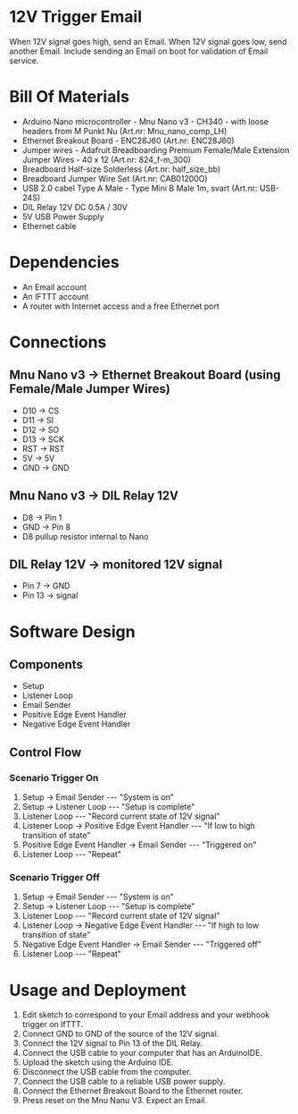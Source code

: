 ﻿﻿﻿﻿﻿﻿﻿# 12V Trigger Email When 12V signal goes high, send an Email.When 12V signal goes low, send another Email.Include sending an Email on boot for validation of Email service.# Bill Of Materials- Arduino Nano microcontroller - Mnu Nano v3 - CH340 - with loose headers from M Punkt Nu (Art.nr: Mnu\_nano\_comp\_LH)- Ethernet Breakout Board - ENC28J60 (Art.nr: ENC28J60)- Jumper wires - Adafruit Breadboarding Premium Female/Male Extension Jumper Wires - 40 x 12 (Art.nr: 824\_f-m\_300)- Breadboard Half-size Solderless (Art.nr: half\_size\_bb)- Breadboard Jumper Wire Set (Art.nr: CAB01200O)- USB 2.0 cabel Type A Male - Type Mini B Male 1m, svart (Art.nr: USB-24S) - DIL Relay 12V DC 0.5A / 30V- 5V USB Power Supply- Ethernet cable# Dependencies- An Email account- An IFTTT account- A router with Internet access and a free Ethernet port# Connections## Mnu Nano v3 -> Ethernet Breakout Board (using Female/Male Jumper Wires)- D10 -> CS - D11 -> SI- D12 -> SO - D13 -> SCK - RST -> RST - 5V  -> 5V - GND -> GND## Mnu Nano v3 -> DIL Relay 12V- D8    -> Pin 1- GND -> Pin 8- D8 pullup resistor internal to Nano ## DIL Relay 12V -> monitored 12V signal- Pin 7  -> GND- Pin 13 -> signal# Software Design## Components- Setup- Listener Loop- Email Sender- Positive Edge Event Handler- Negative Edge Event Handler## Control Flow### Scenario Trigger On1. Setup -> Email Sender --- "System is on"2. Setup -> Listener Loop --- "Setup is complete"3. Listener Loop --- "Record current state of 12V signal"4. Listener Loop -> Positive Edge Event Handler --- "If low to high transition of state"5. Positive Edge Event Handler -> Email Sender --- "Triggered on"6. Listener Loop --- "Repeat"### Scenario Trigger Off1. Setup -> Email Sender --- "System is on"2. Setup -> Listener Loop --- "Setup is complete"3. Listener Loop --- "Record current state of 12V signal"4. Listener Loop -> Negative Edge Event Handler --- "If high to low transition of state"5. Negative Edge Event Handler -> Email Sender --- "Triggered off"6. Listener Loop --- "Repeat"# Usage and Deployment1. Edit sketch to correspond to your Email address and your webhook trigger on IfTTT.2. Connect GND to GND of the source of the 12V signal.3. Connect the 12V signal to Pin 13 of the DIL Relay.4. Connect the USB cable to your computer that has an ArduinoIDE.5. Upload the sketch using the Arduino IDE.6. Disconnect the USB cable from the computer.7. Connect the USB cable to a reliable USB power supply.8. Connect the Ethernet Breakout Board to the Ethernet router.9. Press reset on the Mnu Nanu V3. Expect an Email.